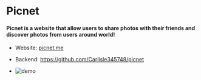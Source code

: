 # Picnet
#### Picnet is a website that allow users to share photos with their friends and discover photos from users around world!

- Website: [picnet.me](https://picnet.me)
- Backend: https://github.com/Carlisle345748/picnet

- <img src="https://d1mwzc9v8ocr0h.cloudfront.net/static/demo.jpeg" alt="demo">